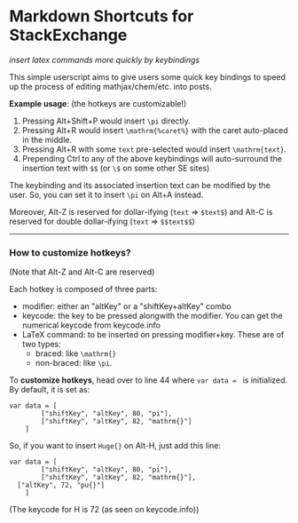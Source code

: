 # Markdown Shortcuts for StackExchange
*insert latex commands more quickly by keybindings*

This simple userscript aims to give users some quick key bindings to speed up the process of editing mathjax/chem/etc. into posts.

**Example usage**: (the hotkeys are customizable!)

1. Pressing Alt+Shift+P would insert `\pi` directly.
2. Pressing Alt+R would insert `\mathrm{%caret%}` with the caret auto-placed in the middle.
3. Pressing Alt+R with some `text` pre-selected would insert `\mathrm{text}`.
4. Prepending Ctrl to any of the above keybindings will auto-surround the insertion text with `$$` (or `\$` on some other SE sites)

The keybinding and its associated insertion text can be modified by the user. So, you can set it to insert `\pi` on Alt+A instead.

Moreover, Alt-Z is reserved for dollar-ifying (`text` => `$text$`) and Alt-C is reserved for double dollar-ifying (`text` => `$$text$$`)

----

### **How to customize hotkeys?**

(Note that Alt-Z and Alt-C are reserved)

Each hotkey is composed of three parts:

- modifier: either an "altKey" or a "shiftKey+altKey" combo
- keycode: the key to be pressed alongwith the modifier. You can get the numerical keycode from keycode.info
- LaTeX command: to be inserted on pressing modifier+key. These are of two types:
  - braced: like `\mathrm{}`
  - non-braced: like `\pi`.
  
To **customize hotkeys**, head over to line 44 where `var data = ` is initialized. By default, it is set as:

    var data = [
			["shiftKey", "altKey", 80, "pi"],
			["shiftKey", "altKey", 82, "mathrm{}"]
		]
    
So, if you want to insert `Huge{}` on Alt-H, just add this line:

    var data = [
			["shiftKey", "altKey", 80, "pi"],
			["shiftKey", "altKey", 82, "mathrm{}"],
      ["altKey", 72, "pu{}"]
		]
    
(The keycode for H is 72 (as seen on keycode.info))
